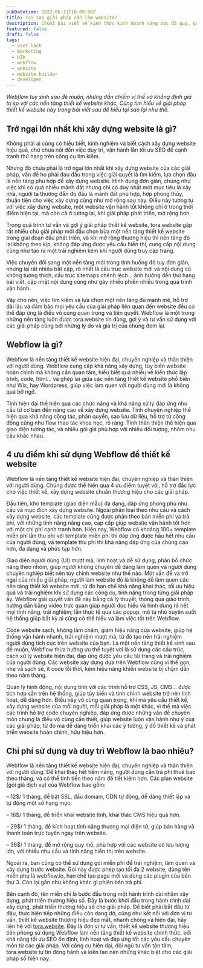 ```yaml
---
pubDatetime: 2022-06-11T10:00:00Z
title: Tại sao giải pháp cần làm website?
description: Chuỗi bài viết về kiến thức kinh doanh vàng bạc đá quý, quỹ ủy thác đầu tư do nhavantuonglai chia sẻ sẽ cung cấp những kiến thức hữu ích, giúp các nhà đầu tư biết nên bắt đầu thế nào để khởi nghiệp hiệu quả.
featured: false
draft: false
tags:
  - viet lach
  - marketing
  - b2b
  - webflow
  - website
  - website builder
  - developer
---
```


_Webflow tuy sinh sau đẻ muộn, nhưng dần chiếm vị thế và khẳng định giá trị so với các nền tảng thiết kế website khác, Cùng tìm hiểu về giải pháp thiết kế website này trong bài viết sau để hiểu tại sao lại như thế._

## Trở ngại lớn nhất khi xây dựng website là gì?

Không phải ai cũng có hiểu biết, kinh nghiệm và biết cách xây dựng website hiệu quả, chứ chưa nói đến việc duy trì, vận hành lẫn tối ưu SEO để cạnh tranh thứ hạng trên công cụ tìm kiếm.

Nhưng đó chưa phải là trở ngại lớn nhất khi xây dựng website của các giải pháp, vấn đề họ phải đau đầu trong việc giải quyết là tìm kiếm, lựa chọn đâu là nền tảng phù hợp để xây dựng website. Hình dung đơn giản, chúng như việc khi có quá nhiều mảnh đất nhưng chỉ có duy nhất một mục tiêu là xây nhà, người ta thường đắn đo đâu là mảnh đất phù hợp, hợp phong thủy, thuận tiện cho việc xây dựng cũng như mở rộng sau này. Điều này tương tự với việc xây dựng website, một website vận hành tốt không chỉ ở trong thời điểm hiện tại, mà còn cả ở tương lai, khi giải pháp phát triển, mở rộng hơn.

Trong quá trình tư vấn và gợi ý giải pháp thiết kế website, tora.website gặp rất nhiều chủ giải pháp mới đầu chọn bừa một nền tảng thiết kế website trong giai đoạn đầu phát triển, và khi mở rộng thương hiệu thì nền tảng đó lại không theo kịp, không đáp ứng được yêu cầu hiển thị, cung cấp nội dung cũng như tạo ra một trải nghiệm kém khi người dùng truy cập trang.

Việc chuyển đổi sang một nền tảng mới trong tình huống đó tuy đơn giản, nhưng lại rất nhiều bất cập, rõ nhất là cấu trúc website mới và nội dung cũ không tương thích, cấu trúc sitemaps chênh lệch… ảnh hưởng đến thứ hạng bài viết, cập nhật nội dung cũng như gây nhiều phiền nhiễu trong quá trình vận hành.

Vậy cho nên, việc tìm kiếm và lựa chọn một nền tảng đủ mạnh mẽ, hỗ trợ dài lâu và đảm bảo mọi yêu cầu của giải pháp liên quan đến website đều có thể đáp ứng là điều vô cùng quan trọng và tiên quyết. Webflow là một trong những nền tảng luôn được tora.website tin dùng, gợi ý và tư vấn sử dụng với các giải pháp cũng bởi những lý do và giá trị của chúng đem lại.

## Webflow là gì?

Webflow là nền tảng thiết kế website hiện đại, chuyên nghiệp và thân thiện với người dùng. Webflow cung cấp khả năng xây dựng, tùy biến website hoàn chỉnh mà không cần quan tâm, hiểu biết quá nhiều về kiến thức lập trình, code, html… và ghép lai giữa các nền tảng thiết kế website phổ biến như Wix, hay Wordpress, giúp việc làm quen với người dùng mới là không quá bỡ ngỡ.

Tính hiện đại thể hiện qua các chức năng và khả năng xử lý đáp ứng nhu cầu từ cơ bản đến nâng cao về xây dựng website. Tính chuyên nghiệp thể hiện qua khả năng cộng tác, phân quyền, sao lưu dữ liệu, hỗ trợ từ cộng đồng cũng như flow thao tác khoa học, rõ ràng. Tính thân thiện thể hiện qua giao diện tương tác, và nhiều gói giá phù hợp với nhiều đối tượng, nhóm nhu cầu khác nhau.

## 4 ưu điểm khi sử dụng Webflow để thiết kế website

Webflow là nền tảng thiết kế website hiện đại, chuyên nghiệp và thân thiện với người dùng. Chúng được thể hiện qua 4 ưu điểm tuyệt vời, hỗ trợ đắc lực cho việc thiết kế, xây dựng website chuẩn thương hiệu cho các giải pháp.

Đầu tiên, kho template (giao diện mẫu) đa dạng, đáp ứng phong phú nhu cầu và mục đích xây dựng website. Ngoài phân loại theo nhu cầu và cách xây dựng website, các template cũng được phân theo bản miễn phí và trả phí, với những tính năng nâng cao, cap cấp giúp website vận hành tốt hơn với một chi phí cạnh tranh hơn. Hiện nay, Webflow có khoảng 100+ template miễn phí lẫn thu phí với template miễn phí thì đáp ứng được hầu hết nhu cầu của người dùng, và template thu phí thì khả năng đáp ứng của chúng cao hơn, đa dạng và phức tạp hơn.

Giao diện người dùng (UI) mượt mà, linh hoạt và dễ sử dụng, phân bổ chức năng theo nhóm, giúp người không chuyên dễ dàng làm quen và người dùng chuyên nghiệp biết nên tùy chỉnh website như thế nào. Một vấn đề và trở ngại của nhiều giải pháp, người làm website đó là không dễ làm quen các nền tảng thiết kế website mới, từ đó hạn chế khả năng khai thác, tối ưu hiệu quả và trải nghiệm khi sử dụng các công cụ, tính năng trong từng giải pháp ấy. Webflow giải quyết vấn đề này bằng cả lý thuyết, thông qua giáo trình, hướng dẫn bằng video trực quan giúp người đọc hiểu và hình dung rõ hết mọi tính năng, trải nghiệm; lẫn thực tế qua các popup, mô tả nhỏ xuyên suốt hệ thống giúp bất kỳ ai cũng có thể hiểu và làm việc tốt trên Webflow.

Code website sạch, không làm chậm, giảm hiệu năng của website, giúp hệ thống vận hành nhanh, trải nghiệm mượt mà, từ đó tạo nên trải nghiệm người dùng tích cực trên website của bạn. Là một nền tảng thiết kế sinh sau đẻ muộn, Webflow thừa hưởng ưu thế tuyệt vời là sử dụng các cấu trúc, cách xử lý website hiện đại, đáp ứng được yêu cầu tải trang và trải nghiệm của người dùng. Các website xây dựng dựa trên Webflow cũng vì thế gọn, nhẹ và sạch sẽ, ít code lỗi thời, kém hiệu năng khiến website bị chậm dần theo năm tháng.

Quản lý hình động, nội dung tĩnh với các trình hỗ trợ CSS, JS, CMS… được tích hợp sẵn trên hệ thống, giúp tùy biến và tinh chỉnh website trở nên linh hoạt, dễ dàng hơn. Điều này vô cùng quan trọng, khi mà yêu cầu thiết kế, xây dựng website của mỗi người, mỗi giải pháp là một khác, vì thế mà việc các trình hỗ trợ code chuyên nghiệp, đáp ứng được những vấn đề chuyên môn chung là điều vô cùng cần thiết, giúp website luôn vận hành như ý của các giải pháp, từ đó mà dễ dàng triển khai các ý tưởng, ý đồ thiết kế và phát triển website hoàn chỉnh, hữu hiệu hơn.

## Chi phí sử dụng và duy trì Webflow là bao nhiêu?

Webflow là nền tảng thiết kế website hiện đại, chuyên nghiệp và thân thiện với người dùng. Để khai thác hết tiềm năng, người dùng cần trả phí thuê bao theo tháng, và có thể tính tiền theo năm để tiết kiệm hơn. Các plan website (gói giá dịch vụ) của Webflow bao gồm:

– 12$/ 1 tháng, để bật SSL, đấu domain, CDN tự động, dễ dàng thiết lập và tự động một số hạng mục.

– 16$/ 1 tháng, để triển khai website tĩnh, khai thác CMS hiệu quả hơn.

– 29$/ 1 tháng, để kích hoạt tính năng thương mại điện tử, giúp bán hàng và thanh toán trực tuyến ngay trên website.

– 36$/ 1 tháng, để mở rộng quy mô, phù hợp với các website có lưu lượng lớn, với nhiều nhu cầu và tính năng hiển thị trên website.

Ngoài ra, bạn cũng có thể sử dụng gói miễn phí để trải nghiệm, làm quen và xây dựng trước website. Gói này được phép tạo tối đa 2 website, dùng tên miền phụ là webflow.io, hạn chế tạo page mới và dùng các plugin của bên thứ 3. Còn lại gần như không khác gì phiên bản trả phí.

Bên cạnh đó, tên miền chỉ là bước đầu trong một hành trình dài nhằm xây dựng, phát triển thương hiệu số. Đây là bước khởi đầu trong hành trình dài xây dựng, phát triển thương hiệu số cho giải pháp. Để biết phải bắt đầu từ đâu, thực hiện tiếp những điều còn dang dở, cũng như kết nối với đơn vị tư vấn, thiết kế website thương hiệu đẹp mắt, nhanh chóng và hiện đại, hãy liên hệ với [tora.website](https://nhavantuonglai.com/posts/). Đây là đơn vị tư vấn, thiết kế website thương hiệu tiên phong sử dụng Webflow làm nền tảng thiết kế website chính thức, bởi khả năng tối ưu SEO ổn định, linh hoạt và đáp ứng tốt các yêu cầu chuyên môn từ các giải pháp. Với công cụ hiện đại, đội ngũ tư vấn tận tâm, tora.website tự tin đồng hành và kiến tạo nên những khác biệt cho các giải pháp số hiện nay.
